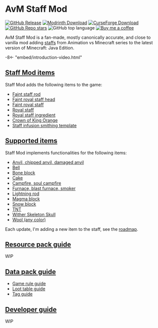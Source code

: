 # AvM Staff Mod

[![GitHub Release](https://img.shields.io/github/v/release/opekope2/StaffMod?include_prereleases&style=flat&logo=github&label=Download%20form%20GitHub)](https://github.com/opekope2/StaffMod/releases)
[![Modrinth Download](https://img.shields.io/modrinth/v/avm-staff?style=flat&logo=modrinth&label=Download%20from%20Modrinth)](https://modrinth.com/mod/avm-staff/versions)
[![CurseForge Download](https://img.shields.io/curseforge/v/955392?style=flat&logo=curseforge&label=Download%20from%20CurseForge)](https://www.curseforge.com/minecraft/mc-mods/avm-staff/files)
[![GitHub Repo stars](https://img.shields.io/github/stars/opekope2/StaffMod?style=flat&label=%E2%AD%90%20GitHub%20stars&color=ffff00)](https://github.com/opekope2/StaffMod/stargazers)
![GitHub top language](https://img.shields.io/github/languages/top/opekope2/StaffMod?style=flat&logo=kotlin&color=7f52ff)
[![Buy me a coffee](https://img.shields.io/badge/Buy_me_a_coffee-Ko--fi-f16061?style=flat&logo=ko-fi)](https://ko-fi.com/opekope2)

AvM Staff Mod is a fan-made, mostly canonically accurate, and close to vanilla mod adding [staffs](https://animatorvsanimation.fandom.com/wiki/Staffs) from Animation vs Minecraft series to the latest version of Minecraft: Java Edition.

-8<- "embed/introduction-video.html"

## [Staff Mod items](items.md)

Staff Mod adds the following items to the game:

* [Faint staff rod](items.md#faint-staff-rod)
* [Faint royal staff head](items.md#faint-royal-staff-head)
* [Faint royal staff](items.md#faint-royal-staff)
* [Royal staff](items.md#royal-staff)
* [Royal staff ingredient](items.md#royal-staff-ingredient)
* [Crown of King Orange](items.md#crown-of-king-orange)
* [Staff infusion smithing template](items.md#staff-infusion-smithing-template)

## [Supported items](staff.md)

Staff Mod implements functionalities for the following items:

* [Anvil, chipped anvil, damaged anvil](staff.md#anvil-chipped-anvil-damaged-anvil)
* [Bell](staff.md#bell)
* [Bone block](staff.md#bone-block)
* [Cake](staff.md#cake)
* [Campfire, soul campfire](staff.md#campfire-soul-campfire)
* [Furnace, blast furnace, smoker](staff.md#furnace-blast-furnace-smoker)
* [Lightning rod](staff.md#lightning-rod)
* [Magma block](staff.md#magma-block)
* [Snow block](staff.md#snow-block)
* [TNT](staff.md#tnt)
* [Wither Skeleton Skull](staff.md#wither-skeleton-skull)
* [Wool (any color)](staff.md#wool-any-color)

Each update, I'm adding a new item to the staff, see the [roadmap](https://github.com/opekope2/StaffMod/discussions/31).

## [Resource pack guide](resources.md)

WIP

## [Data pack guide](data.md)

* [Game rule guide](data.md#game-rules)
* [Loot table guide](data.md#loot-tables)
* [Tag guide](data.md#tags)

## [Developer guide](developers.md)

WIP
